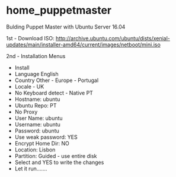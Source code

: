 # home_puppetmaster
Bulding Puppet Master with Ubuntu Server 16.04


1st - Download ISO:
http://archive.ubuntu.com/ubuntu/dists/xenial-updates/main/installer-amd64/current/images/netboot/mini.iso

2nd - Installation Menus
 - Install
 - Language English
 - Country Other - Europe - Portugal
 - Locale - UK
 - No Keyboard detect - Native PT
 - Hostname: ubuntu
 - Ubuntu Repo: PT
 - No Proxy
 - User Name: ubuntu
 - Username: ubuntu
 - Password: ubuntu
 - Use weak password: YES
 - Encrypt Home Dir: NO
 - Location: Lisbon
 - Partition: Guided - use entire disk
 - Select and YES to write the changes
 - Let it run.......
 
 
